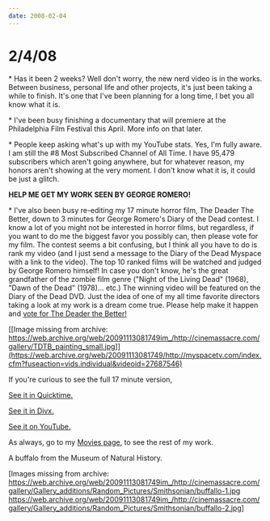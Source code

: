 ```yaml
---
date: 2008-02-04
---
```

# 2/4/08

\* Has it been 2 weeks? Well don't worry, the new nerd video is in the works. Between business, personal life and other projects, it's just been taking a while to finish. It's one that I've been planning for a long time, I bet you all know what it is.

\* I've been busy finishing a documentary that will premiere at the Philadelphia Film Festival this April. More info on that later.

\* People keep asking what's up with my YouTube stats. Yes, I'm fully aware. I am still the #8 Most Subscribed Channel of All Time. I have 95,479 subscribers which aren't going anywhere, but for whatever reason, my honors aren't showing at the very moment. I don't know what it is, it could be just a glitch.

**HELP ME GET MY WORK SEEN BY GEORGE ROMERO!**

\* I've also been busy re-editing my 17 minute horror film, The Deader The Better, down to 3 minutes for George Romero's Diary of the Dead contest. I know a lot of you might not be interested in horror films, but regardless, if you want to do me the biggest favor you possibly can, then please vote for my film. The contest seems a bit confusing, but I think all you have to do is rank my video (and I just send a message to the Diary of the Dead Myspace with a link to the video). The top 10 ranked films will be watched and judged by George Romero himself! In case you don't know, he's the great grandfather of the zombie film genre ("Night of the Living Dead" (1968), "Dawn of the Dead" (1978)... etc.) The winning video will be featured on the Diary of the Dead DVD. Just the idea of one of my all time favorite directors taking a look at my work is a dream come true. Please help make it happen and [vote for The Deader the Better!](https://web.archive.org/web/20091113081749/http://myspacetv.com/index.cfm?fuseaction=vids.individual&videoid=27687546)

[[Image missing from archive: https://web.archive.org/web/20091113081749im_/http://cinemassacre.com/gallery/TDTB_painting_small.jpg]](https://web.archive.org/web/20091113081749/http://myspacetv.com/index.cfm?fuseaction=vids.individual&videoid=27687546)

If you're curious to see the full 17 minute version,

[See it in Quicktime.](https://web.archive.org/web/20091113081749/http://cinemassacre.com/cinemassacre.com/Movies/125_TDTB.mov)

[See it in Divx.](https://web.archive.org/web/20091113081749/http://cinemassacre.com/cinemassacre.com/Movies/125-TDTB_172mb.divx)

[See it on YouTube.](https://web.archive.org/web/20091113081749/http://youtube.com/watch?v=3SjV8jfl20E)

As always, go to my [Movies page](https://web.archive.org/web/20091113081749/http://cinemassacre.com/cinemassacre.com/Movies/movies.html), to see the rest of my work.

A buffalo from the Museum of Natural History.

[Images missing from archive:
https://web.archive.org/web/20091113081749im_/http://cinemassacre.com/gallery/Gallery_additions/Random_Pictures/Smithsonian/buffallo-1.jpg
https://web.archive.org/web/20091113081749im_/http://cinemassacre.com/gallery/Gallery_additions/Random_Pictures/Smithsonian/buffallo-2.jpg]